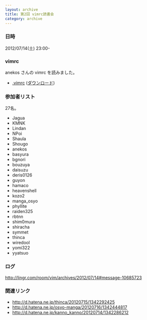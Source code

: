 ```yaml
---
layout: archive
title: 第2回 vimrc読書会
category: archive
---
```


### 日時
2012/07/14(土) 23:00-

### vimrc
anekos さんの vimrc を読みました。

- [.vimrc](https://github.com/anekos/my-config/blob/0afcd78455743a4d3fad31674136428052dc6ebe/.vimrc) ([ダウンロード](https://raw.github.com/anekos/my-config/0afcd78455743a4d3fad31674136428052dc6ebe/.vimrc))

### 参加者リスト
27名。

- Jagua
- KMNK
- Lindan
- NPoi
- Shaula
- Shougo
- anekos
- basyura
- bgnori
- bouzuya
- daisuzu
- deris0126
- guyon
- hamaco
- heavenshell
- kozo2
- manga\_osyo
- phyllite
- raiden325
- rbtnn
- shim0mura
- shiracha
- symmet
- thinca
- wiredool
- yomi322
- yyatsuo


### ログ
<http://lingr.com/room/vim/archives/2012/07/14#message-10685723>

### 関連リンク
- <http://d.hatena.ne.jp/thinca/20120715/1342292425>
- <http://d.hatena.ne.jp/osyo-manga/20120716/1342444817>
- <http://d.hatena.ne.jp/kanno_kanno/20120714/1342286212>
